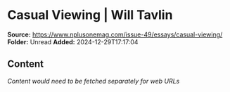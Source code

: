 # Casual Viewing | Will Tavlin

**Source:** https://www.nplusonemag.com/issue-49/essays/casual-viewing/
**Folder:** Unread
**Added:** 2024-12-29T17:17:04




## Content
*Content would need to be fetched separately for web URLs*
